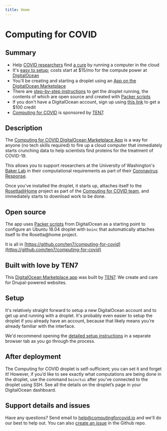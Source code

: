 ```yaml
---
title: Home
---
```


# Computing for COVID

## Summary
* Help [COVID researchers](https://www.bakerlab.org/) find [a cure](https://www.ipd.uw.edu/coronavirus/) by running a computer in the cloud
* It's [easy to setup](#setup); costs start at $15/mo for the compute power at [DigitalOcean](https://m.do.co/c/5fb69d9c62e4)
* You'll be creating and starting a droplet using an [App on the DigitalOcean Marketplace](http://t7.io/cfc)
* There are [step-by-step instructions](https://computingforcovid.io/setup) to get the droplet running, the contents of which are open source and created with [Packer scripts](https://github.com/digitalocean/marketplace-partners)
* If you don't have a DigitalOcean account, sign up using [this link](https://m.do.co/c/5fb69d9c62e4) to get a $100 credit
* [Computing for COVID](http://t7.io/cfc) is sponsored by [TEN7](https://ten7.com/).

## Description
The [Computing for COVID DigitalOcean Marketplace App](http://t7.io/cfc) is a way for anyone (no tech skills required) to fire up a cloud computer that immediately starts crunching data to help scientists find proteins for the treatment of COVID-19. 

This allows you to support researchers at the University of Washington's [Baker Lab](https://www.bakerlab.org/) in their computational requirements as part of their [Coronavirus Response](https://www.ipd.uw.edu/coronavirus/).

Once you’ve installed the droplet, it starts up, attaches itself to the [Rosetta@Home](https://boinc.bakerlab.org/) project as part of the [Computing for COVID team](https://boinc.bakerlab.org/rosetta/team_display.php?teamid=20117), and immediately starts to download work to be done.

## Open source
The app uses [Packer scripts](https://github.com/digitalocean/marketplace-partners) from DigitalOcean as a starting point to configure an Ubuntu 18.04 droplet with `boinc` that automatically attaches itself to the Rosetta@home project.

It is all in [https://github.com/ten7/computing-for-covid](https://github.com/ten7/computing-for-covid)

## Built with love by TEN7
This [DigitalOcean Marketplace app](http://t7.io/cfc) was built by [TEN7](https://ten7.com/). We create and care for Drupal-powered websites. 

## Setup
It's relatively straight forward to setup a new DigitalOcean account and to get up and running with a droplet. It's probably even easier to setup the droplet if you already have an account, because that likely means you're already familiar with the interface. 

We'd recommend opening the [detailed setup instructions](https://computingforcovid.io/setup) in a separate browser tab as you go through the process.

## After deployment
The Computing for COVID droplet is self-sufficient; you can set it and forget it! However, if you’d like to see exactly what computations are being done in the droplet, use the command `boinctui` after you’ve connected to the droplet using SSH. See all the details on the droplet’s page in your DigitalOcean dashboard.

## Support details and issues
Have any questions? Send email to [help@computingforcovid.io](mailto:help@computingforcovid.io) and we'll do our best to help out. You can also [create an issue](https://github.com/ten7/computing-for-covid/issues/new) in the Github repo.
